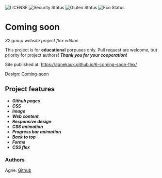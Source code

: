 ![LICENSE](https://img.shields.io/badge/license-MIT-blue.svg?style=flat-square)
![Security Status](https://img.shields.io/security-headers?label=Security&url=https%3A%2F%2Fgithub.com&style=flat-square)
![Gluten Status](https://img.shields.io/badge/Gluten-Free-green.svg)
![Eco Status](https://img.shields.io/badge/ECO-Friendly-green.svg)

# Coming soon

_32 group website project flex edition_

This project is for **educational** porpuses only. Pull request are welcome, but priority for project authors! **_Thank you for your cooperation!_**

Site published at: https://agnekauk.github.io/6-coming-soon-flex/

Design: [Coming-soon](https://cdn.discordapp.com/attachments/850245533838868480/850246473362178048/coming-soon-wide.png)

## Project features

-   **_Github pages_**
-   **_CSS_**
-   **_Image_**
-   **_Web content_**
-   **_Responsive design_**
-   **_CSS animation_**
-   **_Progress bar animation_**
-   **_Back to top_**
-   **_Forms_**
-   **_CSS flex_**

### Authors

Agne: [Github](https://github.com/agnekauk)
